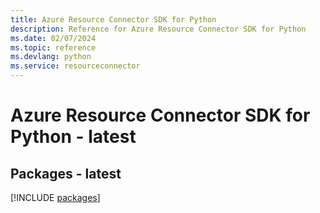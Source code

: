 ```yaml
---
title: Azure Resource Connector SDK for Python
description: Reference for Azure Resource Connector SDK for Python
ms.date: 02/07/2024
ms.topic: reference
ms.devlang: python
ms.service: resourceconnector
---
```

# Azure Resource Connector SDK for Python - latest
## Packages - latest
[!INCLUDE [packages](resource-connector-index.md)]